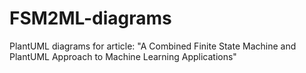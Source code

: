 # FSM2ML-diagrams
PlantUML diagrams for article: "A Combined Finite State Machine and PlantUML Approach to Machine Learning Applications"
